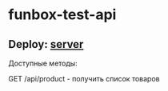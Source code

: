 # funbox-test-api
## Deploy: [server](https://funbox-test-api.onrender.com)

Доступные методы:

GET /api/product - получить список товаров

